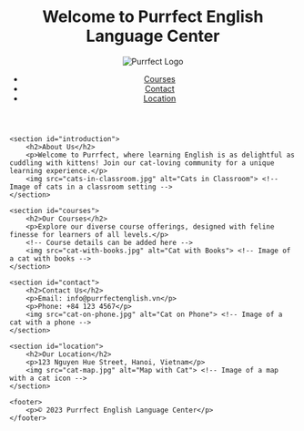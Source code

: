 <!DOCTYPE html>
<html>
<head>
    <title>Purrfect English Language Center</title>
    <link rel="stylesheet" type="text/css" href="style.css">
</head>
<body>
    <header>
        <h1>Welcome to Purrfect English Language Center</h1>
        <img src="cat-logo.png" alt="Purrfect Logo" id="logo"> <!-- Cat-themed logo -->
        <nav>
            <ul>
                <li><a href="#courses">Courses</a></li>
                <li><a href="#contact">Contact</a></li>
                <li><a href="#location">Location</a></li>
            </ul>
        </nav>
    </header>

    <section id="introduction">
        <h2>About Us</h2>
        <p>Welcome to Purrfect, where learning English is as delightful as cuddling with kittens! Join our cat-loving community for a unique learning experience.</p>
        <img src="cats-in-classroom.jpg" alt="Cats in Classroom"> <!-- Image of cats in a classroom setting -->
    </section>

    <section id="courses">
        <h2>Our Courses</h2>
        <p>Explore our diverse course offerings, designed with feline finesse for learners of all levels.</p>
        <!-- Course details can be added here -->
        <img src="cat-with-books.jpg" alt="Cat with Books"> <!-- Image of a cat with books -->
    </section>

    <section id="contact">
        <h2>Contact Us</h2>
        <p>Email: info@purrfectenglish.vn</p>
        <p>Phone: +84 123 4567</p>
        <img src="cat-on-phone.jpg" alt="Cat on Phone"> <!-- Image of a cat with a phone -->
    </section>

    <section id="location">
        <h2>Our Location</h2>
        <p>123 Nguyen Hue Street, Hanoi, Vietnam</p>
        <img src="cat-map.jpg" alt="Map with Cat"> <!-- Image of a map with a cat icon -->
    </section>

    <footer>
        <p>© 2023 Purrfect English Language Center</p>
    </footer>
</body>
</html>

